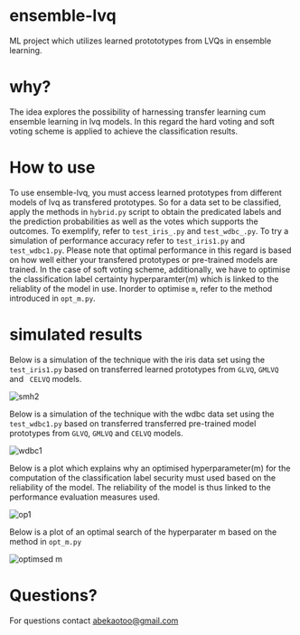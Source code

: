 # ensemble-lvq
ML project which utilizes learned protototypes from LVQs in ensemble learning.

# why?
The idea explores the possibility of harnessing transfer learning cum ensemble learning in lvq models. In this regard the hard voting and soft voting scheme is applied to achieve the classification results. 

# How to use
To use ensemble-lvq, you must access learned prototypes from different models of lvq as transfered prototypes. So for a data set to be classified, apply the methods in ```hybrid.py``` script to obtain the predicated labels and the prediction probabilities as well as the votes which supports the outcomes. To exemplify, refer to ```test_iris_.py```  and ```test_wdbc_.py```. To try a simulation of performance accuracy refer to ```test_iris1.py``` and ```test_wdbc1.py```. Please note that optimal performance in this regard is based on how well either your transfered prototypes or pre-trained models are trained. In the case of soft voting scheme, additionally, we have to optimise the classification label certainty hyperparamter(m) which is linked to the reliablity of the model in use. Inorder to optimise ```m```, refer to the  method  introduced in ```opt_m.py```.



# simulated results
Below is a simulation of the technique with the iris data set using the ```test_iris1.py``` based on transferred learned prototypes from ```GLVQ```, ```GMLVQ``` and ``` CELVQ``` models.


![smh2](https://user-images.githubusercontent.com/82911284/166449818-27cad0f9-2b59-4159-9bbc-635d8b2a3edb.png)


Below is a simulation of the technique with the wdbc data set using the ```test_wdbc1.py``` based on transferred transferred pre-trained model prototypes from ```GLVQ```, ```GMLVQ``` and ```CELVQ``` models.

![wdbc1](https://user-images.githubusercontent.com/82911284/166610528-93c3dd63-fdd4-4b53-89e5-bce4bf932fe5.png)

Below is a plot which explains why an optimised hyperparameter(m) for the computation of the classification label security must used based on the reliability of the model.  The reliability of the model is thus linked to the performance evaluation measures used. 

![op1](https://user-images.githubusercontent.com/82911284/167155040-8652d9b9-f8c0-41b5-b5d1-87a2aa80028f.png)

Below is a plot of an optimal search of the hyperparater m based on the method in ```opt_m.py```

![optimsed m](https://user-images.githubusercontent.com/82911284/167154806-4175bf8f-6991-4fbe-83b8-4f08f131aa4e.png)

# Questions?
For questions contact abekaotoo@gmail.com


